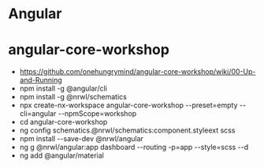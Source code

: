 # Angular
# angular-core-workshop
 * https://github.com/onehungrymind/angular-core-workshop/wiki/00-Up-and-Running
 * npm install -g @angular/cli
 * npm install -g @nrwl/schematics
 * npx create-nx-workspace angular-core-workshop --preset=empty --cli=angular --npmScope=workshop
 * cd angular-core-workshop
 * ng config schematics.@nrwl/schematics:component.styleext scss
 * npm install --save-dev @nrwl/angular
 * ng g @nrwl/angular:app dashboard --routing -p=app --style=scss --d
 * ng add @angular/material
